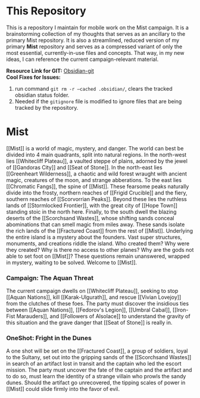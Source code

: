 # This Repository
This is a repository I maintain for mobile work on the Mist campaign. It is a brainstorming collection of my thoughts that serves as an ancillary to the primary Mist repository. It is also a streamlined, reduced version of my primary **Mist** repository and serves as a compressed variant of only the most essential, currently-in-use files and concepts. That way, in my new ideas, I can reference the current campaign-relevant material. 

**Resource Link for GIT:** [Obsidian-git](https://publish.obsidian.md/git-doc/Tips-and-Tricks#Gitignore)\
**Cool Fixes for Issues:**
1. run command `git rm -r —cached .obsidian/`, clears the tracked obsidian status folder.
2. Needed if the `gitignore` file is modified to ignore files that are being tracked by the repository. 
# Mist
[[Mist]] is a world of magic, mystery, and danger. The world can best be divided into 4 main quadrants, split into natural regions. In the north-west lies [[Whitecliff Plateau]], a vaulted steppe of plains, adorned by the jewel of [[Gandoras City]] and [[Seat of Stone]]. In the north-east lies [[Greenheart Wilderness]], a chaotic and wild forest wraught with ancient magic, creatures of the moon, and strange abberations. To the east lies [[Chromatic Fangs]], the spine of [[Mist]]. These fearsome peaks naturally divide into the frosty, northern reaches of [[Frigid Crucible]] and the fiery, southern reaches of [[Scorvorrian Peaks]]. Beyond these lies the ruthless lands of [[Stormlocked Frontier]], with the great city of [[Hope Town]] standing stoic in the north here. Finally, to the south dwell the blazing deserts of the [[Scorchsand Wastes]], whose shifting sands conceal abominations that can smell magic from miles away. These sands isolate the rich lands of the [[Fractured Coast]] from the rest of [[Mist]]. Underlying the entire island is a mystery about the founders. Vast super structures, monuments, and creations riddle the island. Who created them? Why were they created? Why is there no access to other planes? Why are the gods not able to set foot on [[Mist]]? These questions remain unanswered, wrapped in mystery, waiting to be solved. Welcome to [[Mist]].

### Campaign: The Aquan Threat
The current campaign dwells on [[Whitecliff Plateau]], seeking to stop [[Aquan Nations]], kill [[Karak-Ulgurath]], and rescue [[Vivian Lovejoy]] from the clutches of these foes. The party must discover the insidious ties between [[Aquan Nations]], [[Fedorov's Legion]], [[Umbral Cabal]], [[Iron-Fist Marauders]], and [[Followers of Alsolace]] to understand the gravity of this situation and the grave danger that [[Seat of Stone]] is really in. 

### OneShot: Fright in the Dunes
A one shot will be set on the [[Fractured Coast]], a group of soldiers, loyal to the Sultany, set out into the gripping sands of the [[Scorchsand Wastes]] in search of an artifact lost in transit and the captain who led the escort mission. The party must uncover the fate of the captain and the artifact and to do so, must learn the identity of a strange villain who prowls the sandy dunes. Should the artifact go unrecovered, the tipping scales of power in [[Mist]] could slide firmly into the favor of evil. 